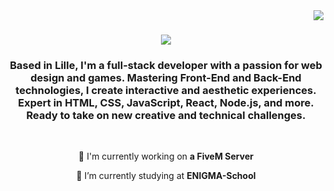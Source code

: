 <img align="right" src="https://visitor-badge.laobi.icu/badge?page_id=SlowSnakPierre.SlowSnakPierre" />

<h1 align="center">
  <img src="https://readme-typing-svg.herokuapp.com?font=Righteous&size=35&center=true&vCenter=true&width=500&height=70&duration=4000&lines=%F0%9F%91%8B+Hi+There+!;I'm+SlowSnakPierre;I'm+a+FullStack+Developper;FiveM+Developper;And+Roblox+Developper+!" />
</h1>

<h3 align="center">
  Based in Lille, I'm a full-stack developer with a passion for web design and games. Mastering Front-End and Back-End technologies, I create interactive and aesthetic experiences. Expert in HTML, CSS, JavaScript, React, Node.js, and more. Ready to take on new creative and technical challenges.
</h3>

<br />

<div align="center">

🔭 I'm currently working on **a FiveM Server**

🌱 I’m currently studying at **ENIGMA-School**

</div>
